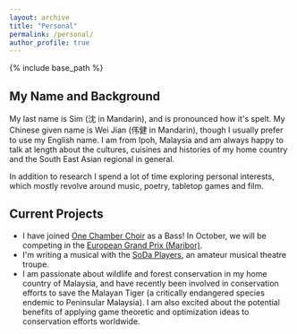 ```yaml
---
layout: archive
title: "Personal"
permalink: /personal/
author_profile: true
---
```


{% include base_path %}
## My Name and Background
My last name is Sim (沈 in Mandarin), and is pronounced how it's spelt. My Chinese given name is Wei Jian (伟健 in Mandarin), though I usually prefer to use my English name. I am from Ipoh, Malaysia and am always happy to talk at length about the cultures, cuisines and histories of my home country and the South East Asian regional in general.

In addition to research I spend a lot of time exploring personal interests, which mostly revolve around music, poetry, tabletop games and film.

## Current Projects
- I have joined [One Chamber Choir](https://www.instagram.com/onechamberchoir/) as a Bass! In October, we will be competing in the [European Grand Prix (Maribor)](https://www.egpchoral.com/about-us/maribor/).
- I'm writing a musical with the [SoDa Players](https://www.facebook.com/Sodaplayers/), an amateur musical theatre troupe.
- I am passionate about wildlife and forest conservation in my home country of Malaysia, and have recently been involved in conservation efforts to save the Malayan Tiger (a critically endangered species endemic to Peninsular Malaysia). I am also excited about the potential benefits of applying game theoretic and optimization ideas to conservation efforts worldwide.


<!-- ## Completed Projects
-  -->
